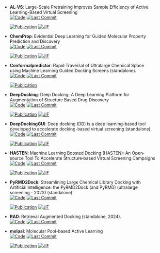 



- **AL-VS**: Large-Scale Pretraining Improves Sample Efficiency of Active Learning-Based Virtual Screening  
    [![Code](https://img.shields.io/github/stars/molecularinformatics/PretrainedAL-VS?style=for-the-badge&logo=github)](https://github.com/molecularinformatics/PretrainedAL-VS) 
    [![Last Commit](https://img.shields.io/github/last-commit/molecularinformatics/PretrainedAL-VS?style=for-the-badge&logo=github)](https://github.com/molecularinformatics/PretrainedAL-VS) 

    [![Publication](https://img.shields.io/badge/Publication-Citations:2-blue?style=for-the-badge&logo=bookstack)](https://doi.org/10.1021/acs.jcim.3c01938) 
    [![JIF](https://img.shields.io/badge/Impact_Factor-5.60-purple?style=for-the-badge&logo=academia)](https://doi.org/10.1021/acs.jcim.3c01938)



- **ChemProp**: Evidential Deep Learning for Guided Molecular Property Prediction and Discovery  
    [![Code](https://img.shields.io/github/stars/aamini/chemprop?style=for-the-badge&logo=github)](https://github.com/aamini/chemprop) 
    [![Last Commit](https://img.shields.io/github/last-commit/aamini/chemprop?style=for-the-badge&logo=github)](https://github.com/aamini/chemprop) 

    [![Publication](https://img.shields.io/badge/Publication-Citations:109-blue?style=for-the-badge&logo=bookstack)](https://doi.org/10.1021/acscentsci.1c00546) 
    [![JIF](https://img.shields.io/badge/Impact_Factor-12.70-purple?style=for-the-badge&logo=academia)](https://doi.org/10.1021/acscentsci.1c00546)



- **Conformalpredictor**: Rapid Traversal of Ultralarge Chemical Space using Machine Learning Guided Docking Screens (standalone).  
    [![Code](https://img.shields.io/github/stars/Carlssonlab/conformalpredictor?style=for-the-badge&logo=github)](https://github.com/Carlssonlab/conformalpredictor) 
    [![Last Commit](https://img.shields.io/github/last-commit/Carlssonlab/conformalpredictor?style=for-the-badge&logo=github)](https://github.com/Carlssonlab/conformalpredictor) 

    [![Publication](https://img.shields.io/badge/Publication-Citations:2-blue?style=for-the-badge&logo=bookstack)](https://doi.org/10.26434/chemrxiv-2023-w3x36) 



- **DeepDocking**: Deep Docking: A Deep Learning Platform for Augmentation of Structure Based Drug Discovery  
    [![Code](https://img.shields.io/github/stars/jamesgleave/Deep-Docking-NonAutomated?style=for-the-badge&logo=github)](https://github.com/jamesgleave/Deep-Docking-NonAutomated) 
    [![Last Commit](https://img.shields.io/github/last-commit/jamesgleave/Deep-Docking-NonAutomated?style=for-the-badge&logo=github)](https://github.com/jamesgleave/Deep-Docking-NonAutomated) 

    [![Publication](https://img.shields.io/badge/Publication-Citations:263-blue?style=for-the-badge&logo=bookstack)](https://doi.org/10.1021/acscentsci.0c00229) 
    [![JIF](https://img.shields.io/badge/Impact_Factor-12.70-purple?style=for-the-badge&logo=academia)](https://doi.org/10.1021/acscentsci.0c00229)



- **DeepDockingGUI**: Deep docking (DD) is a deep learning-based tool developed to accelerate docking-based virtual screening (standalone).  
    [![Code](https://img.shields.io/github/stars/jamesgleave/DeepDockingGUI?style=for-the-badge&logo=github)](https://github.com/jamesgleave/DeepDockingGUI) 
    [![Last Commit](https://img.shields.io/github/last-commit/jamesgleave/DeepDockingGUI?style=for-the-badge&logo=github)](https://github.com/jamesgleave/DeepDockingGUI) 

    [![Publication](https://img.shields.io/badge/Publication-Citations:263-blue?style=for-the-badge&logo=bookstack)](https://doi.org/10.1021/acscentsci.0c00229) 
    [![JIF](https://img.shields.io/badge/Impact_Factor-12.70-purple?style=for-the-badge&logo=academia)](https://doi.org/10.1021/acscentsci.0c00229)



- **HASTEN**: Machine Learning Boosted Docking (HASTEN): An Open‐source Tool To Accelerate Structure‐based Virtual Screening Campaigns  
    [![Code](https://img.shields.io/github/stars/TuomoKalliokoski/HASTEN?style=for-the-badge&logo=github)](https://github.com/TuomoKalliokoski/HASTEN) 
    [![Last Commit](https://img.shields.io/github/last-commit/TuomoKalliokoski/HASTEN?style=for-the-badge&logo=github)](https://github.com/TuomoKalliokoski/HASTEN) 

    [![Publication](https://img.shields.io/badge/Publication-Citations:14-blue?style=for-the-badge&logo=bookstack)](https://doi.org/10.1002/minf.202100089) 
    [![JIF](https://img.shields.io/badge/Impact_Factor-2.80-purple?style=for-the-badge&logo=academia)](https://doi.org/10.1002/minf.202100089)



- **PyRMD2Dock**: Streamlining Large Chemical Library Docking with Artificial Intelligence: the PyRMD2Dock (and PyRMD) (ultralarge screening - 2023) (standalone).  
    [![Code](https://img.shields.io/github/stars/cosconatilab/PyRMD?style=for-the-badge&logo=github)](https://github.com/cosconatilab/PyRMD) 
    [![Last Commit](https://img.shields.io/github/last-commit/cosconatilab/PyRMD?style=for-the-badge&logo=github)](https://github.com/cosconatilab/PyRMD) 

    [![Publication](https://img.shields.io/badge/Publication-Citations:30-blue?style=for-the-badge&logo=bookstack)](https://doi.org/10.1021/acs.jcim.1c00653) 
    [![JIF](https://img.shields.io/badge/Impact_Factor-5.60-purple?style=for-the-badge&logo=academia)](https://doi.org/10.1021/acs.jcim.1c00653)



- **RAD**: Retrieval Augmented Docking (standalone, 2024).  
    [![Code](https://img.shields.io/github/stars/keiserlab/rad?style=for-the-badge&logo=github)](https://github.com/keiserlab/rad) 
    [![Last Commit](https://img.shields.io/github/last-commit/keiserlab/rad?style=for-the-badge&logo=github)](https://github.com/keiserlab/rad) 




- **molpal**: Molecular Pool-based Active Learning  
    [![Code](https://img.shields.io/github/stars/coleygroup/molpal?style=for-the-badge&logo=github)](https://github.com/coleygroup/molpal) 
    [![Last Commit](https://img.shields.io/github/last-commit/coleygroup/molpal?style=for-the-badge&logo=github)](https://github.com/coleygroup/molpal) 

    [![Publication](https://img.shields.io/badge/Publication-Citations:174-blue?style=for-the-badge&logo=bookstack)](https://doi.org/10.1039/D0SC06805E) 
    [![JIF](https://img.shields.io/badge/Impact_Factor-7.60-purple?style=for-the-badge&logo=academia)](https://doi.org/10.1039/D0SC06805E)


